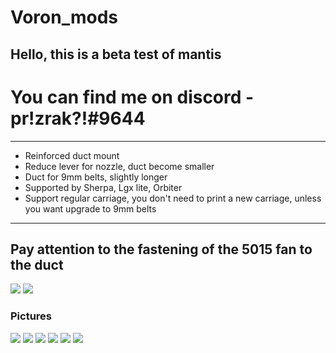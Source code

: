 # Voron_mods
## Hello, this is a beta test of mantis
# You can find me on discord - pr!zrak?!#9644

____

+ Reinforced duct mount
+ Reduce lever for nozzle, duct become smaller
+ Duct for 9mm belts, slightly longer
+ Supported by Sherpa, Lgx lite, Orbiter
+ Support regular carriage, you don't need to print a new carriage, unless you want upgrade to 9mm belts

____

## Pay attention to the fastening of the 5015 fan to the duct
![](https://github.com/MRX8024/Voron_mods/blob/main/Mantis/Pictures/Duct.jpg)
![](https://github.com/MRX8024/Voron_mods/blob/main/Mantis/Pictures/Duct1.jpg)

### Pictures
![](https://github.com/MRX8024/Voron_mods/blob/main/Mantis/Pictures/Parts.jpg)
![](https://github.com/MRX8024/Voron_mods/blob/main/Mantis/Pictures/Front.jpg)
![](https://github.com/MRX8024/Voron_mods/blob/main/Mantis/Pictures/Top.jpg)
![](https://github.com/MRX8024/Voron_mods/blob/main/Mantis/Pictures/Right.jpg)
![](https://github.com/MRX8024/Voron_mods/blob/main/Mantis/Pictures/Left.jpg)
![](https://github.com/MRX8024/Voron_mods/blob/main/Mantis/Pictures/Back.jpg)



